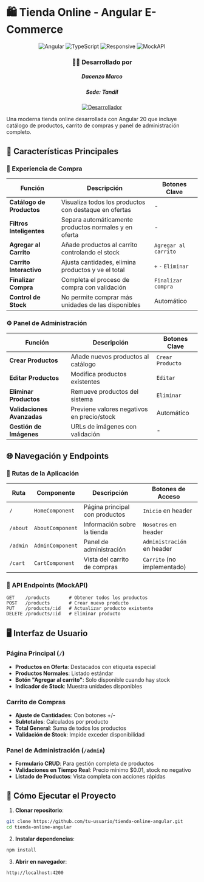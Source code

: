 # 🛍️ Tienda Online - Angular E-Commerce
<div align="center">
  <img src="https://img.shields.io/badge/Angular-20-DD0031?logo=angular&style=for-the-badge" alt="Angular">
  <img src="https://img.shields.io/badge/TypeScript-4.9-3178C6?logo=typescript&style=for-the-badge" alt="TypeScript">
  <img src="https://img.shields.io/badge/Responsive-Sí-1AB91A?style=for-the-badge" alt="Responsive">
  <img src="https://img.shields.io/badge/MockAPI-Integrado-00C7B7?style=for-the-badge" alt="MockAPI">
</div>

<div align="center"> <h3>👨‍💻 Desarrollado por</h3> <h5>Dacenzo Marco</h5><h5>Sede: Tandil</h5><a href="https://github.com/Ruso312"> <img src="https://img.shields.io/badge/Dev-Ruso312-6e5494?style=for-the-badge&logo=github&logoColor=white" alt="Desarrollador"> </a></div>

Una moderna tienda online desarrollada con Angular 20 que incluye catálogo de productos, carrito de compras y panel de administración completo.

## 🌟 Características Principales
### 🛒 Experiencia de Compra
| Función | Descripción | Botones Clave |
|---------|-------------|---------------|
| **Catálogo de Productos** | Visualiza todos los productos con destaque en ofertas | - |
| **Filtros Inteligentes** | Separa automáticamente productos normales y en oferta | - |
| **Agregar al Carrito** | Añade productos al carrito controlando el stock | `Agregar al carrito` |
| **Carrito Interactivo** | Ajusta cantidades, elimina productos y ve el total | `+` `-` `Eliminar` |
| **Finalizar Compra** | Completa el proceso de compra con validación | `Finalizar compra` |
| **Control de Stock** | No permite comprar más unidades de las disponibles | Automático |
### ⚙️ Panel de Administración
| Función | Descripción | Botones Clave |
|---------|-------------|---------------|
| **Crear Productos** | Añade nuevos productos al catálogo | `Crear Producto` |
| **Editar Productos** | Modifica productos existentes | `Editar` |
| **Eliminar Productos** | Remueve productos del sistema | `Eliminar` |
| **Validaciones Avanzadas** | Previene valores negativos en precio/stock | Automático |
| **Gestión de Imágenes** | URLs de imágenes con validación | - |
## 🌐 Navegación y Endpoints
### 🧭 Rutas de la Aplicación
| Ruta | Componente | Descripción | Botones de Acceso |
|------|------------|-------------|-------------------|
| `/` | `HomeComponent` | Página principal con productos | `Inicio` en header |
| `/about` | `AboutComponent` | Información sobre la tienda | `Nosotros` en header |
| `/admin` | `AdminComponent` | Panel de administración | `Administración` en header |
| `/cart` | `CartComponent` | Vista del carrito de compras | `Carrito` (no implementado) |
### 🔄 API Endpoints (MockAPI)
```http
GET    /products       # Obtener todos los productos
POST   /products       # Crear nuevo producto
PUT    /products/:id   # Actualizar producto existente
DELETE /products/:id   # Eliminar producto
```
## 🖥️ Interfaz de Usuario
### Página Principal (`/`)
- **Productos en Oferta**: Destacados con etiqueta especial
- **Productos Normales**: Listado estándar
- **Botón "Agregar al carrito"**: Solo disponible cuando hay stock
- **Indicador de Stock**: Muestra unidades disponibles
### Carrito de Compras
- **Ajuste de Cantidades**: Con botones +/-
- **Subtotales**: Calculados por producto
- **Total General**: Suma de todos los productos
- **Validación de Stock**: Impide exceder disponibilidad
### Panel de Administración (`/admin`)
- **Formulario CRUD**: Para gestión completa de productos
- **Validaciones en Tiempo Real**: Precio mínimo $0.01, stock no negativo
- **Listado de Productos**: Vista completa con acciones rápidas
## 🚀 Cómo Ejecutar el Proyecto
1. **Clonar repositorio**:
```bash
git clone https://github.com/tu-usuario/tienda-online-angular.git
cd tienda-online-angular
```
2. **Instalar dependencias**:
```bash
npm install
```
3. **Abrir en navegador**:
```
http://localhost:4200
```
